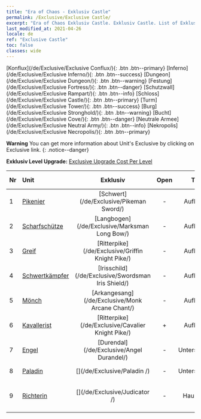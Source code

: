```yaml
---
title: "Era of Chaos - Exklusiv Castle"
permalink: /Exclusive/Exclusive Castle/
excerpt: "Era of Chaos Exklusiv Castle. Exklusiv Castle. List of Exklusiv Castle in Era of Chaos"
last_modified_at: 2021-04-26
locale: de
ref: "Exclusive Castle"
toc: false
classes: wide
---
```

 [Konflux](/de/Exclusive/Exclusive Conflux/){: .btn .btn--primary} [Inferno](/de/Exclusive/Exclusive Inferno/){: .btn .btn--success} [Dungeon](/de/Exclusive/Exclusive Dungeon/){: .btn .btn--warning} [Festung](/de/Exclusive/Exclusive Fortress/){: .btn .btn--danger} [Schutzwall](/de/Exclusive/Exclusive Rampart/){: .btn .btn--info} [Schloss](/de/Exclusive/Exclusive Castle/){: .btn .btn--primary} [Turm](/de/Exclusive/Exclusive Tower/){: .btn .btn--success} [Burg](/de/Exclusive/Exclusive Stronghold/){: .btn .btn--warning} [Bucht](/de/Exclusive/Exclusive Cove/){: .btn .btn--danger} [Neutrale Armee](/de/Exclusive/Exclusive Neutral Army/){: .btn .btn--info} [Nekropolis](/de/Exclusive/Exclusive Necropolis/){: .btn .btn--primary} 

**Warning** You can get more information about Unit's Exclusive by clicking on Exclusive link. 
{: .notice--danger}

 **Exklusiv Level Upgrade:** [Exclusive Upgrade Cost Per Level](/Exclusive/ExclusiveUpgradeCostPerLevel/)

  | Nr |         Unit        | Exklusiv | Open  |    Type   |  Item to Rank UP      |  Skin   |
  |:---|:--------------------|:-------------:|:-----:|:---------:|:---------------------:|:-------:|
  | 1  | [Pikenier](/de/units/Pikeman/) | [Schwert](/de/Exclusive/Pikeman Sword/) | - | Aufladung | [Schwert-Token](/ItemsDE/con_912/) | - |
  | 2  | [Scharfschütze](/de/units/Marksman/) | [Langbogen](/de/Exclusive/Marksman Long Bow/) | - | Aufladung | [Langbogen-Token](/ItemsDE/con_914/) | - |
  | 3  | [Greif](/de/units/Griffin/) | [Ritterpike](/de/Exclusive/Griffin Knight Pike/) | - | Aufladung | [Ritterpike-Token](/ItemsDE/con_916/) | - |
  | 4  | [Schwertkämpfer](/de/units/Swordsman/) | [Irisschild](/de/Exclusive/Swordsman Iris Shield/) | - | Aufladung | [Irisschild-Token](/ItemsDE/con_913/) | - |
  | 5  | [Mönch](/de/units/Monk/) | [Arkangesang](/de/Exclusive/Monk Arcane Chant/) | - | Aufladung | [Arkangesang-Token](/ItemsDE/con_915/) | - |
  | 6  | [Kavallerist](/de/units/Cavalier/) | [Ritterpike](/de/Exclusive/Cavalier Knight Pike/) | + | Aufladung | [Ritterpike-Token](/ItemsDE/con_916/) | - |
  | 7  | [Engel](/de/units/Angel/) | [Durendal](/de/Exclusive/Angel Durandel/) | - | Unterstützung | [Durendal-Token](/ItemsDE/con_973/) | [Durendal-Spezialskin](/ItemsDE/con_641/) |
  | 8  | [Paladin](/de/units/Paladin/) | [](/de/Exclusive/Paladin /) | - | Unterstützung | [Furchtlos-Token](/ItemsDE/con_974/) | [Furchtlos-Spezialskin](/ItemsDE/con_642/) |
  | 9  | [Richterin](/de/units/Judicator/) | [](/de/Exclusive/Judicator /) | - | Hauptstadt | [„Strahlkraft des Heiligtums“-Bannerseele](/ItemsDE/con_975/) | [Tool_210909](/ItemsDE/con_643/) |
